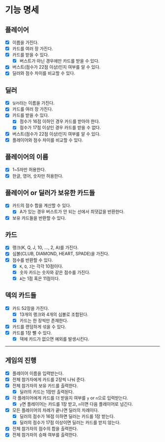 # 기능 명세

## 플레이어
- [x] 이름을 가진다.
- [x] 카드를 여러 장 가진다.
- [x] 카드를 받을 수 있다.
    - [x] 버스트가 아닌 경우에만 카드를 받을 수 있다.
- [x] 버스트(점수가 22점 이상)인지 여부를 알 수 있다.
- [x] 딜러와 점수 차이를 비교할 수 있다.

## 딜러
- [x] `딜러`라는 이름을 가진다.
- [x] 카드를 여러 장 가진다.
- [x] 카드를 받을 수 있다.
    - [x] 점수가 16점 이하인 경우 카드를 받아야 한다.
    - [x] 점수가 17점 이상인 경우 카드를 받을 수 없다.
- [x] 버스트(점수가 22점 이상)인지 여부를 알 수 있다.
- [x] 플레이어와 점수 차이를 비교할 수 있다.

## 플레이어의 이름
- [x] 1~5자만 허용한다.
- [x] 한글, 영어, 숫자만 허용한다.

## 플레이어 or 딜러가 보유한 카드들
- [x] 카드의 점수 합을 계산할 수 있다.
    - [x] A가 있는 경우 버스트가 안 되는 선에서 최댓값을 반환한다.
- [x] 보유 카드들을 반환할 수 있다.

## 카드
- [x] 랭크(K, Q, J, 10, …, 2, A)를 가진다.
- [x] 심볼(CLUB, DIAMOND, HEART, SPADE)을 가진다.
- [x] 점수를 반환할 수 있다.
    - [x] `K`, `Q`, `J`는 각각 10점이다.
    - [x] 숫자 카드는 숫자와 같은 점수를 가진다.
    - [x] `A`는 1점 혹은 11점이다.

## 덱의 카드들
- [x] 카드 52장을 가진다.
    - [x] 13개의 랭크와 4개의 심볼로 조합된다.
    - [x] 카드는 한 장씩만 존재한다.
- [x] 카드를 랜덤하게 섞을 수 있다.
- [x] 카드를 1장 뺄 수 있다.
    - [x] 덱에 카드가 없으면 예외를 발생시킨다.

---
## 게임의 진행
- [x] 플레이어 이름을 입력받는다.
- [x] 전체 참가자에게 카드를 2장씩 나눠 준다.
- [x] 전체 참가자의 보유 카드를 출력한다.
    - [x] 딜러의 카드는 1장만 출력된다.
- [x] 각 플레이어에게 카드를 더 받을지 여부를 `y` or `n`으로 입력받는다.
    - [x] `y`면 플레이어는 카드를 1장 받고, `n`이면 다음 플레이어로 넘긴다.
- [x] 모든 플레이어의 차례가 끝나면 딜러의 차례이다.
    - [x] 딜러의 점수가 16점 이하면 딜러는 카드를 1장 받는다.
    - [x] 딜러의 점수가 17점 이상이면 딜러는 카드를 받지 않는다.
- [x] 전체 참가자의 점수의 합을 출력한다.
- [x] 전체 참가자의 승패 여부를 출력한다.
